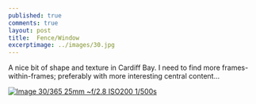 ```yaml
---
published: true
comments: true
layout: post
title:	Fence/Window
excerptimage: ../images/30.jpg
---
```


A nice bit of shape and texture in Cardiff Bay. I need to find more frames-within-frames; preferably with more interesting central content... 

[![Image 30/365	25mm	~f/2.8	ISO200	1/500s](../images/30.jpg)]()